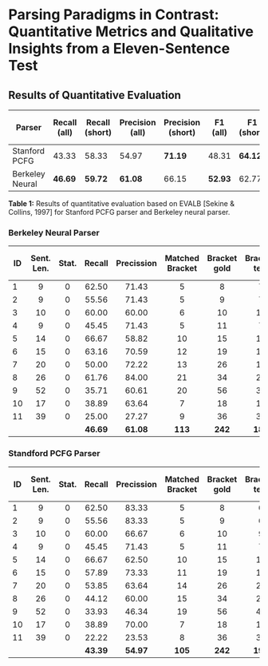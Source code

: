 # Parsing Paradigms in Contrast: Quantitative Metrics and Qualitative Insights from a Eleven-Sentence Test


## Results of Quantitative Evaluation

| Parser             | Recall (all) | Recall (short) | Precision (all) | Precision (short) | F1 (all) | F1 (short) | Tagging Accuracy (all) | Tagging Accuracy (short) |
| ------------------ | ------------ | --------------- | --------------- | ----------------- | -------- | ----------- | ---------------------- | ------------------------- |
| Stanford PCFG      | 43.33        | 58.33           | 54.97           | **71.19**          | 48.31    | **64.12**    | 89.76                  | **93.94**                |
| Berkeley Neural    | **46.69**    | **59.72**       | **61.08**       | 66.15             | **52.93** | 62.77       | **91.71**              | **93.94**                |

**Table 1:** Results of quantitative evaluation based on EVALB [Sekine & Collins, 1997] for Stanford PCFG parser and Berkeley neural parser.


### Berkeley Neural Parser
| ID  |  Sent. Len.  | Stat. | Recall | Precission | Matched Bracket | Bracket gold | Bracked test | Cross Bracked | Words | Correct Tags | POS Tag Accracy |
|-------|:----:|:----:|:-----:|:-----:|:-----:|:-------:|:-----:|:-----------:|:--------------:|:----:|:-------:|
|   1   |  9   |  0   | 62.50 | 71.43 |   5   |    8    |   7   |      1      |       9        |  9   | 100.00  |
|   2   |  9   |  0   | 55.56 | 71.43 |   5   |    9    |   7   |      0      |       9        |  9   | 100.00  |
|   3   | 10   |  0   | 60.00 | 60.00 |   6   |   10    |  10   |      1      |      10        |  9   |  90.00  |
|   4   |  9   |  0   | 45.45 | 71.43 |   5   |   11    |   7   |      0      |       9        |  8   |  88.89  |
|   5   | 14   |  0   | 66.67 | 58.82 |  10   |   15    |  17   |      0      |      14        | 13   |  92.86  |
|   6   | 15   |  0   | 63.16 | 70.59 |  12   |   19    |  17   |      1      |      15        | 14   |  93.33  |
|   7   | 20   |  0   | 50.00 | 72.22 |  13   |   26    |  18   |      0      |      16        | 15   |  93.75  |
|   8   | 26   |  0   | 61.76 | 84.00 |  21   |   34    |  25   |      0      |      25        | 24   |  96.00  |
|   9   | 52   |  0   | 35.71 | 60.61 |  20   |   56    |  33   |      6      |      43        | 38   |  88.37  |
|  10   | 17   |  0   | 38.89 | 63.64 |   7   |   18    |  11   |      3      |      17        | 17   | 100.00  |
|  11   | 39   |  0   | 25.00 | 27.27 |   9   |   36    |  33   |     16      |      38        | 32   |  84.21  |
|       |     |      | **46.69** | **61.08** | **113** | **242** | **185** | **28** | **205** | **188** | **91.71** |


### Standford PCFG Parser
| ID  |  Sent. Len.  | Stat. | Recall | Precission | Matched Bracket | Bracket gold | Bracked test | Cross Bracked | Words | Correct Tags | POS Tag Accracy |
|-------|:----:|:----:|:-----:|:-----:|:-----:|:-------:|:-----:|:-----------:|:--------------:|:----:|:-------:|
|   1   |  9   |  0   | 62.50 | 83.33 |   5   |    8    |   6   |      1      |       9        |  9   | 100.00  |
|   2   |  9   |  0   | 55.56 | 83.33 |   5   |    9    |   6   |      0      |       9        |  9   | 100.00  |
|   3   | 10   |  0   | 60.00 | 66.67 |   6   |   10    |   9   |      1      |      10        |  9   |  90.00  |
|   4   |  9   |  0   | 45.45 | 71.43 |   5   |   11    |   7   |      0      |       9        |  8   |  88.89  |
|   5   | 14   |  0   | 66.67 | 62.50 |  10   |   15    |  16   |      0      |      14        | 13   |  92.86  |
|   6   | 15   |  0   | 57.89 | 73.33 |  11   |   19    |  15   |      1      |      15        | 14   |  93.33  |
|   7   | 20   |  0   | 53.85 | 63.64 |  14   |   26    |  22   |      0      |      16        | 13   |  81.25  |
|   8   | 26   |  0   | 44.12 | 60.00 |  15   |   34    |  25   |      7      |      25        | 23   |  92.00  |
|   9   | 52   |  0   | 33.93 | 46.34 |  19   |   56    |  41   |      7      |      43        | 37   |  86.05  |
|  10   | 17   |  0   | 38.89 | 70.00 |   7   |   18    |  10   |      2      |      17        | 16   |  94.12  |
|  11   | 39   |  0   | 22.22 | 23.53 |   8   |   36    |  34   |     13      |      38        | 33   |  86.84  |
|       |     |      | **43.39** | **54.97** | **105** | **242** | **191** | **32** | **205** | **184** | **89.76** |
